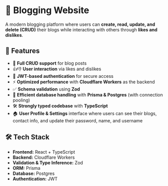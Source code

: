 # 📝 Blogging Website  

A modern blogging platform where users can **create, read, update, and delete (CRUD)** their blogs while interacting with others through **likes and dislikes**. 

## 🚀 Features  
- 📝 **Full CRUD support** for blog posts  
- 👍👎 **User interaction** via likes and dislikes  
- 🔐 **JWT-based authentication** for secure access  
- ⚡ **Optimized performance** with **Cloudflare Workers** as the backend  
- ✅ **Schema validation** using **Zod**  
- 💾 **Efficient database handling** with **Prisma & Postgres** (with connection pooling)  
- 🛠️ **Strongly typed codebase** with **TypeScript**  
- 🏠 **User Profile & Settings** interface where users can see their blogs, contact info, and update their password, name, and username  

## 🛠️ Tech Stack  
- **Frontend:** React + TypeScript  
- **Backend:** Cloudflare Workers  
- **Validation & Type Inference:** Zod  
- **ORM:** Prisma  
- **Database:** Postgres  
- **Authentication:** JWT  
